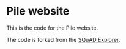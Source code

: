 # Pile website


This is the code for the Pile website.

The code is forked from the [SQuAD Explorer](https://github.com/rajpurkar/SQuAD-explorer/tree/gh-pages).